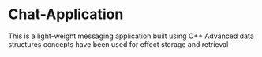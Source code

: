 # Chat-Application

This is a light-weight messaging application built using C++
Advanced data structures concepts have been used for effect storage and retrieval
